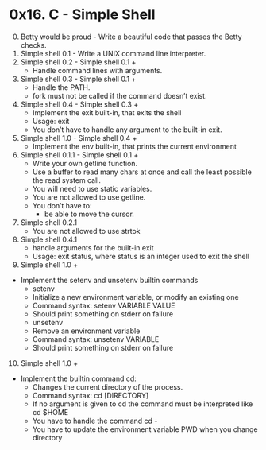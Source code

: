 # 0x16. C - Simple Shell 
0. Betty would be proud - Write a beautiful code that passes the Betty checks.  
1. Simple shell 0.1 - Write a UNIX command line interpreter.  
2. Simple shell 0.2 - Simple shell 0.1 +  
	- Handle command lines with arguments.  
3. Simple shell 0.3 - Simple shell 0.1 +  
	- Handle the PATH. 
	- fork must not be called if the command doesn’t exist. 
4. Simple shell 0.4 - Simple shell 0.3 +  
	- Implement the exit built-in, that exits the shell  
	- Usage: exit  
	- You don’t have to handle any argument to the built-in exit.  
5. Simple shell 1.0 - Simple shell 0.4 +  
	- Implement the env built-in, that prints the current environment  
6. Simple shell 0.1.1 - Simple shell 0.1 +  
	- Write your own getline function.  
	- Use a buffer to read many chars at once and call the least possible the read system call.  
	- You will need to use static variables.  
	- You are not allowed to use getline.  
	- You don’t have to:  
		- be able to move the cursor.  
7. Simple shell 0.2.1  
	- You are not allowed to use strtok  
8. Simple shell 0.4.1  
	- handle arguments for the built-in exit  
	- Usage: exit status, where status is an integer used to exit the shell  
9. Simple shell 1.0 +  
- Implement the setenv and unsetenv builtin commands  
	- setenv
	- Initialize a new environment variable, or modify an existing one  
	- Command syntax: setenv VARIABLE VALUE  
	- Should print something on stderr on failure  
	- unsetenv  
	- Remove an environment variable  
	- Command syntax: unsetenv VARIABLE  
	- Should print something on stderr on failure  
10. Simple shell 1.0 +  
- Implement the builtin command cd:  
	- Changes the current directory of the process.  
	- Command syntax: cd [DIRECTORY]  
	- If no argument is given to cd the command must be interpreted like cd $HOME
	- You have to handle the command cd -
	- You have to update the environment variable PWD when you change directory
